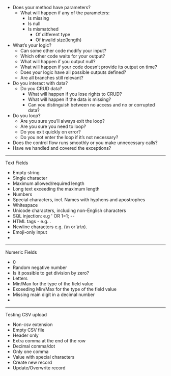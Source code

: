 - Does your method have parameters?
    - What will happen if any of the parameters:
        - Is missing
        - Is null
        - Is mismatched
            - Of different type
            - Of invalid size(length)
- What’s your logic?
    - Can some other code modify your input?
    - Which other code waits for your output?
    - What will happen if you output null?
    - What will happen if your code doesn’t provide its output on time?
    - Does your logic have all possible outputs defined?
    - Are all branches still relevant? 
- Do you interact with data?
    - Do you CRUD data?
        - What will happen if you lose rights to CRUD?
        - What will happen if the data is missing?
        - Can you distinguish between no access and no or corrupted data?
- Do you loop?
    - Are you sure you’ll always exit the loop?
    - Are you sure you need to loop?
    - Do you exit quickly on error?
    - Do you not enter the loop if it’s not necessary?
- Does the control flow runs smoothly or you make unnecessary calls?
- Have we handled and covered the exceptions?

*************************
Text Fields

- Empty string
- Single character
- Maximum allowed/required length
- Long text exceeding the maximum length
- Numbers
- Special characters, incl. Names with hyphens and apostrophes
- Whitespace
- Unicode characters, including non-English characters
- SQL injection: e.g ' OR 1=1; --
- HTML tags - e.g. <script>alert('XSS')</script>.
- Newline characters e.g. (\n or \r\n).
- Emoji-only input
- 

*************************
Numeric Fields

- 0
- Random negative number
- Is it possible to get division by zero?
- Letters
- Min/Max for the type of the field value
- Exceeding Min/Max for the type of the field value
- Missing main digit in a decimal number
- 


*************************
Testing CSV upload

- Non-csv extension
- Empty CSV file
- Header only
- Extra comma at the end of the row
- Decimal comma/dot
- Only one comma
- Value with special characters
- Create new record
- Update/Overwrite record







